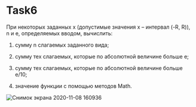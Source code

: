 # Task6
При некоторых заданных x (допустимые значения x – интервал (-R, R)), n и e, определяемых вводом, вычислить:

1) сумму n слагаемых заданного вида;

2) сумму тех слагаемых, которые по абсолютной величине больше e;

3) сумму тех слагаемых, которые по абсолютной величине больше e/10;

4) значение функции с помощью методов Math.

![Снимок экрана 2020-11-08 160936](https://user-images.githubusercontent.com/71186521/98465865-09276d80-21dd-11eb-9087-05ca817adc73.png)
